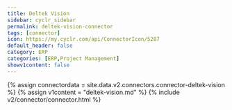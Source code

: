 ```yaml
---
title: Deltek Vision
sidebar: cyclr_sidebar
permalink: deltek-vision-connector
tags: [connector]
icon: https://my.cyclr.com/api/ConnectorIcon/5287
default_header: false
category: ERP
categories: [ERP,Project Management]
showv1content: false
---
```

{% assign connectordata = site.data.v2.connectors.connector-deltek-vision %}
{% assign v1content = "deltek-vision.md" %}
{% include v2/connector/connector.html %}	